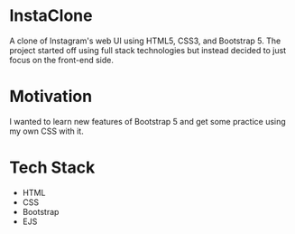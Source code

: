# InstaClone

A clone of Instagram's web UI using HTML5, CSS3, and Bootstrap 5. The project started off using full stack
technologies but instead decided to just focus on the front-end side.

# Motivation

I wanted to learn new features of Bootstrap 5 and get some practice using my own CSS with it.

# Tech Stack

* HTML
* CSS
* Bootstrap
* EJS